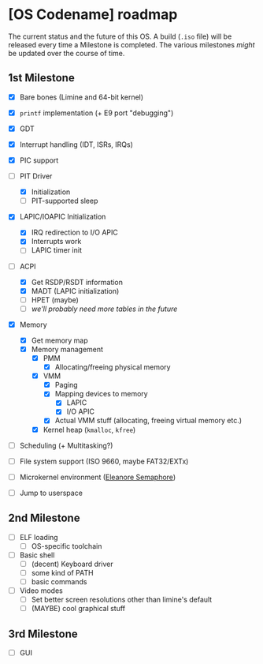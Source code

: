 # [OS Codename] roadmap

The current status and the future of this OS.
A build (`.iso` file) will be released every time a Milestone is completed. The various milestones _might_ be updated over the course of time.

## 1st Milestone

- [X] Bare bones (Limine and 64-bit kernel)

- [X] `printf` implementation (+ E9 port "debugging")

- [X] GDT
- [X] Interrupt handling (IDT, ISRs, IRQs)
- [X] PIC support
- [ ] PIT Driver
  - [X] Initialization
  - [ ] PIT-supported sleep
- [X] LAPIC/IOAPIC Initialization
  - [X] IRQ redirection to I/O APIC
  - [X] Interrupts work
  - [ ] LAPIC timer init

- [ ] ACPI
  - [X] Get RSDP/RSDT information
  - [X] MADT (LAPIC initialization)
  - [ ] HPET (maybe)
  - [ ] _we'll probably need more tables in the future_

- [X] Memory
  - [X] Get memory map
  - [X] Memory management
    - [X] PMM
      - [X] Allocating/freeing physical memory
    - [X] VMM
      - [X] Paging
      - [X] Mapping devices to memory
        - [X] LAPIC
        - [X] I/O APIC
      - [X] Actual VMM stuff (allocating, freeing virtual memory etc.)  
    - [X] Kernel heap (`kmalloc`, `kfree`)

- [ ] Scheduling (+ Multitasking?)

- [ ] File system support (ISO 9660, maybe FAT32/EXTx)

- [ ] Microkernel environment ([Eleanore Semaphore](https://wiki.osdev.org/Eleanore_Semaphore))
- [ ] Jump to userspace

## 2nd Milestone
- [ ] ELF loading
  - [ ] OS-specific toolchain
- [ ] Basic shell
  - [ ] (decent) Keyboard driver
  - [ ] some kind of PATH
  - [ ] basic commands
- [ ] Video modes
  - [ ] Set better screen resolutions other than limine's default
  - [ ] (MAYBE) cool graphical stuff

## 3rd Milestone
- [ ] GUI